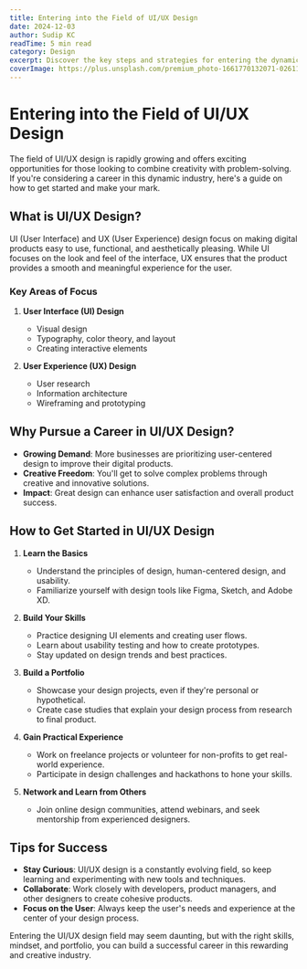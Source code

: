 ```yaml
---
title: Entering into the Field of UI/UX Design
date: 2024-12-03
author: Sudip KC
readTime: 5 min read
category: Design
excerpt: Discover the key steps and strategies for entering the dynamic world of UI/UX design, from learning the basics to building a portfolio.
coverImage: https://plus.unsplash.com/premium_photo-1661770132071-026114fffb61?q=80&w=2070&auto=format&fit=crop&ixlib=rb-4.0.3&ixid=M3wxMjA3fDB8MHxwaG90by1wYWdlfHx8fGVufDB8fHx8fA%3D%3D
---
```


# Entering into the Field of UI/UX Design

The field of UI/UX design is rapidly growing and offers exciting opportunities for those looking to combine creativity with problem-solving. If you're considering a career in this dynamic industry, here's a guide on how to get started and make your mark.

## What is UI/UX Design?

UI (User Interface) and UX (User Experience) design focus on making digital products easy to use, functional, and aesthetically pleasing. While UI focuses on the look and feel of the interface, UX ensures that the product provides a smooth and meaningful experience for the user.

### Key Areas of Focus

1. **User Interface (UI) Design**
   - Visual design
   - Typography, color theory, and layout
   - Creating interactive elements

2. **User Experience (UX) Design**
   - User research
   - Information architecture
   - Wireframing and prototyping

## Why Pursue a Career in UI/UX Design?

- **Growing Demand**: More businesses are prioritizing user-centered design to improve their digital products.
- **Creative Freedom**: You'll get to solve complex problems through creative and innovative solutions.
- **Impact**: Great design can enhance user satisfaction and overall product success.

## How to Get Started in UI/UX Design

1. **Learn the Basics**
   - Understand the principles of design, human-centered design, and usability.
   - Familiarize yourself with design tools like Figma, Sketch, and Adobe XD.

2. **Build Your Skills**
   - Practice designing UI elements and creating user flows.
   - Learn about usability testing and how to create prototypes.
   - Stay updated on design trends and best practices.

3. **Build a Portfolio**
   - Showcase your design projects, even if they're personal or hypothetical.
   - Create case studies that explain your design process from research to final product.

4. **Gain Practical Experience**
   - Work on freelance projects or volunteer for non-profits to get real-world experience.
   - Participate in design challenges and hackathons to hone your skills.

5. **Network and Learn from Others**
   - Join online design communities, attend webinars, and seek mentorship from experienced designers.

## Tips for Success

- **Stay Curious**: UI/UX design is a constantly evolving field, so keep learning and experimenting with new tools and techniques.
- **Collaborate**: Work closely with developers, product managers, and other designers to create cohesive products.
- **Focus on the User**: Always keep the user's needs and experience at the center of your design process.

Entering the UI/UX design field may seem daunting, but with the right skills, mindset, and portfolio, you can build a successful career in this rewarding and creative industry.
